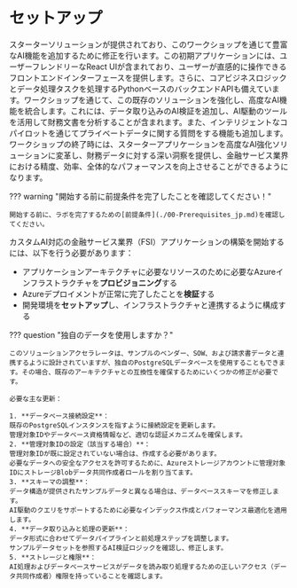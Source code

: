 # セットアップ

スターターソリューションが提供されており、このワークショップを通じて豊富なAI機能を追加するために修正を行います。この初期アプリケーションには、ユーザーフレンドリーなReact UIが含まれており、ユーザーが直感的に操作できるフロントエンドインターフェースを提供します。さらに、コアビジネスロジックとデータ処理タスクを処理するPythonベースのバックエンドAPIも備えています。ワークショップを通じて、この既存のソリューションを強化し、高度なAI機能を統合します。これには、データ取り込みのAI検証を追加し、AI駆動のツールを活用して財務文書を分析することが含まれます。また、インテリジェントなコパイロットを通じてプライベートデータに関する質問をする機能も追加します。ワークショップの終了時には、スターターアプリケーションを高度なAI強化ソリューションに変革し、財務データに対する深い洞察を提供し、金融サービス業界における精度、効率、全体的なパフォーマンスを向上させることができるようになります。

??? warning "開始する前に前提条件を完了したことを確認してください！"

    開始する前に、ラボを完了するための[前提条件](./00-Prerequisites_jp.md)を確認してください。

カスタムAI対応の金融サービス業界（FSI）アプリケーションの構築を開始するには、以下を行う必要があります：

- アプリケーションアーキテクチャに必要なリソースのために必要なAzureインフラストラクチャを**プロビジョニング**する
- Azureデプロイメントが正常に完了したことを**検証**する
- 開発環境を**セットアップ**し、インフラストラクチャと連携するように構成する

??? question "独自のデータを使用しますか？"

    このソリューションアクセラレータは、サンプルのベンダー、SOW、および請求書データと連携するように設計されていますが、独自のPostgreSQLデータベースを使用することもできます。その場合、既存のアーキテクチャとの互換性を確保するためにいくつかの修正が必要です。

    必要な主な更新：

    1. **データベース接続設定**：
    既存のPostgreSQLインスタンスを指すように接続設定を更新します。
    管理対象IDやデータベース資格情報など、適切な認証メカニズムを確保します。
    2. **管理対象IDの設定（該当する場合）**：
    管理対象IDが既に設定されていない場合は、作成する必要があります。
    必要なデータへの安全なアクセスを許可するために、Azureストレージアカウントに管理対象IDにストレージBlobデータ共同作成者ロールを割り当てます。
    3. **スキーマの調整**：
    データ構造が提供されたサンプルデータと異なる場合は、データベーススキーマを修正します。
    AI駆動のクエリをサポートするために必要なインデックス作成とパフォーマンス最適化を適用します。
    4. **データ取り込みと処理の更新**：
    データ形式に合わせてデータパイプラインと前処理ステップを調整します。
    サンプルデータセットを参照するAI検証ロジックを確認し、修正します。
    5. **ストレージと権限**：
    AI処理およびデータベースサービスがデータを読み取り処理するための正しいアクセス（データ共同作成者）権限を持っていることを確認します。

